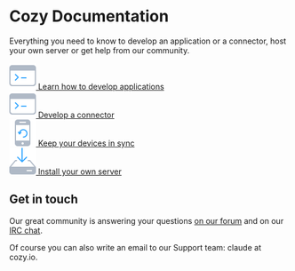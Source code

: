 # Cozy Documentation

Everything you need to know to develop an application or a connector, host your own server or get help from our community.

<div class="home-actions" markdown="1">

  <!--
  <div class="home-action">
    <div>
      <a href="use/"><img src="assets/images/home/icon-cloud.svg">
      [Learn how to use your server](use)</a>
    </div>
  </div>
  -->

  <div class="home-action">
    <a href="dev/app">
      <img src="assets/images/home/icon-dev.svg" />
      Learn how to develop applications
    </a>
  </div>

  <div class="home-action">
    <a href="dev/konnector">
      <img src="assets/images/home/icon-dev.svg" />
      Develop a connector
    </a>
  </div>

  <div class="home-action">
    <a href="download">
      <img src="assets/images/home/icon-phone.svg" />
      Keep your devices in sync
    </a>
  </div>

  <div class="home-action">
    <a href="install/debian">
      <img src="assets/images/home/icon-install.svg" />
      Install your own server
    </a>
  </div>


</div>

## Get in touch

Our great community is answering your questions [on our forum](https://forum.cozy.io/) and on our [IRC chat](https://webchat.freenode.net/?channels=cozycloud).

 Of course you can also write an email to our Support team: claude at cozy.io.
 
